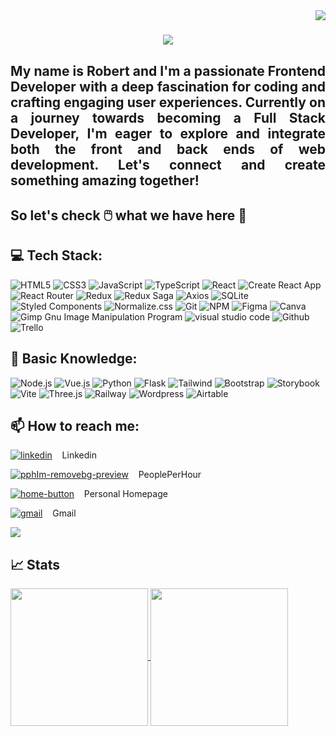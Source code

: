 <img align="right" src="https://visitor-badge.laobi.icu/badge?page_id=RobFyd.RobFyd" />

<h1 align="center">
    <img src="https://readme-typing-svg.herokuapp.com/?font=Lato&pause=1000&color=f0f6fc&background=0d1117&size=45&center=true&vCenter=true&width=500&height=70&duration=3000&lines=Hi+There!+👋;+I'm+Robert+:);" />
</h1>

## <div align="justify">My name is Robert and I'm a passionate Frontend Developer with a deep fascination for coding and crafting engaging user experiences. Currently on a journey towards becoming a Full Stack Developer, I'm eager to explore and integrate both the front and back ends of web development. Let's connect and create something amazing together!</div>
## So let's check 🖱️ what we have here 🙂

## 💻 Tech Stack:

![HTML5](https://img.shields.io/badge/html5-%23E34F26.svg?style=for-the-badge&logo=html5&logoColor=white) <!--Language-->
![CSS3](https://img.shields.io/badge/css3-%231572B6.svg?style=for-the-badge&logo=css3&logoColor=white) <!--Language-->
![JavaScript](https://img.shields.io/badge/javascript-%23323330.svg?style=for-the-badge&logo=javascript&logoColor=%23F7DF1E) <!--Language-->
![TypeScript](https://img.shields.io/badge/TypeScript-007ACC?style=for-the-badge&logo=typescript&logoColor=white) <!--Language-->
![React](https://img.shields.io/badge/react-%2320232a.svg?style=for-the-badge&logo=react&logoColor=%2361DAFB) <!--Frameworks & Library-->
![Create React App](https://img.shields.io/badge/Create%20React%20App-09D3AC.svg?style=for-the-badge&logo=Create-React-App&logoColor=white) 
![React Router](https://img.shields.io/badge/React_Router-CA4245?style=for-the-badge&logo=react-router&logoColor=white) <!--Frameworks & Library-->
![Redux](https://img.shields.io/badge/redux-%23593d88.svg?style=for-the-badge&logo=redux&logoColor=white) <!--Frameworks & Library-->
![Redux Saga](https://img.shields.io/badge/Redux--Saga-999999.svg?style=for-the-badge&logo=Redux-Saga&logoColor=white) <!--Frameworks & Library-->
![Axios](https://img.shields.io/badge/axios-671ddf?&style=for-the-badge&logo=axios&logoColor=white) <!--Frameworks & Library-->
![SQLite](https://img.shields.io/badge/Sqlite-003B57?style=for-the-badge&logo=sqlite&logoColor=white) <!--database-->
![Styled Components](https://img.shields.io/badge/styled--components-DB7093?style=for-the-badge&logo=styled-components&logoColor=white) <!--Frameworks & Library-->
![Normalize.css](https://img.shields.io/badge/Normalize.css-E3695F.svg?style=for-the-badge&logo=normalizedotcss&logoColor=white)
![Git](https://img.shields.io/badge/Git-F05032.svg?style=for-the-badge&logo=Git&logoColor=white) <!--terminal-->
![NPM](https://img.shields.io/badge/NPM-%23000000.svg?style=for-the-badge&logo=npm&logoColor=white) <!--Frameworks & Library-->
![Figma](https://img.shields.io/badge/Figma-F24E1E.svg?style=for-the-badge&logo=Figma&logoColor=white) <!--design-->
![Canva](https://img.shields.io/badge/Canva-%2300C4CC.svg?style=for-the-badge&logo=Canva&logoColor=white) <!--design-->
![Gimp Gnu Image Manipulation Program](https://img.shields.io/badge/Gimp-657D8B?style=for-the-badge&logo=gimp&logoColor=FFFFFF) <!--design-->
![visual studio code](https://img.shields.io/badge/Visual%20Studio%20Code-007ACC.svg?style=for-the-badge&logo=Visual-Studio-Code&logoColor=white) <!--IDE-->
![Github](https://img.shields.io/badge/GitHub-181717.svg?style=for-the-badge&logo=GitHub&logoColor=white) <!--social-->
![Trello](https://img.shields.io/badge/Trello-0052CC?style=for-the-badge&logo=trello&logoColor=white) <!--office-->

## 📖 Basic Knowledge:

![Node.js](https://img.shields.io/badge/Node%20js-339933?style=for-the-badge&logo=nodedotjs&logoColor=white) <!--Frameworks & Library-->
![Vue.js](https://img.shields.io/badge/Vue%20js-35495E?style=for-the-badge&logo=vuedotjs&logoColor=4FC08D) <!--Frameworks & Library-->
![Python](https://img.shields.io/badge/Python-FFD43B?style=for-the-badge&logo=python&logoColor=blue) <!--Language-->
![Flask](https://img.shields.io/badge/Flask-000000?style=for-the-badge&logo=flask&logoColor=white) <!--Frameworks & Library-->
![Tailwind](https://img.shields.io/badge/Tailwind_CSS-38B2AC?style=for-the-badge&logo=tailwind-css&logoColor=white) <!--Frameworks & Library-->
![Bootstrap](https://img.shields.io/badge/Bootstrap-563D7C?style=for-the-badge&logo=bootstrap&logoColor=white) <!--Frameworks & Library-->
![Storybook](https://img.shields.io/badge/storybook-FF4785?style=for-the-badge&logo=storybook&logoColor=white) <!--Frameworks & Library-->
![Vite](https://img.shields.io/badge/Vite-B73BFE?style=for-the-badge&logo=vite&logoColor=FFD62E) <!--Frameworks & Library-->
![Three.js](https://img.shields.io/badge/ThreeJs-black?style=for-the-badge&logo=three.js&logoColor=white) <!--Frameworks & Library-->
![Railway](https://img.shields.io/badge/Railway-131415?style=for-the-badge&logo=railway&logoColor=white) <!--cloud-->
![Wordpress](https://img.shields.io/badge/Wordpress-21759B?style=for-the-badge&logo=wordpress&logoColor=white) <!--blog-->
![Airtable](https://img.shields.io/badge/Airtable-18BFFF?style=for-the-badge&logo=Airtable&logoColor=white) <!--office-->

## 📫 How to reach me:

[![linkedin](https://github.com/user-attachments/assets/21b270a5-e9f7-4ec6-a069-d01d3ce38cf7)](http://linkedin.com/in/robert-fydrych) &nbsp;&nbsp; Linkedin

[![pphIm-removebg-preview](https://github.com/user-attachments/assets/4038f674-af54-409e-9ce8-81c99658c1af)](http://pph.me/RobertFydrych) &nbsp;&nbsp;  PeoplePerHour

[![home-button](https://github.com/user-attachments/assets/d33fd147-3801-4285-9e06-d2e03cd616c0)](https://robfyd.github.io/Personal-Homepage/) &nbsp;&nbsp; Personal Homepage

[![gmail](https://github.com/user-attachments/assets/d8c36467-0e60-42f6-9e5f-98fff9c2080e)](mailto:fydrych.robert.w@gmail.com) &nbsp;&nbsp; Gmail

<a href="mailto:fydrych.robert.w@gmail.com">
    <img src="https://github.com/user-attachments/assets/d8c36467-0e60-42f6-9e5f-98fff9c2080e" />
  </a>

## 📈 Stats

<a href="https://github.com/anuraghazra/github-readme-stats">
  <img height=220 align="center" src="https://github-readme-stats.vercel.app/api?username=RobFyd&show_icons=true&theme=dracula&hide=issues&show=prs_merged_percentage&rank_icon=github" />
</a>
<a href="https://github.com/anuraghazra/github-readme-stats">
  <img height=220 align="center" src="https://github-readme-stats.vercel.app/api/top-langs/?username=RobFyd&layout=donut&exclude_repo=Fix-It-Fast,RobFyd.github.io&langs_count=10&theme=dracula" />
</a>

<!-- <picture>
  <source
    srcset="https://github-readme-stats.vercel.app/api?username=RobFyd&show_icons=true&theme=dracula&hide=issues&show=prs_merged_percentage&rank_icon=github"
    media="(prefers-color-scheme: dark)"
  />
  <source
    srcset="https://github-readme-stats.vercel.app/api?username=RobFyd&show_icons=true&hide=issues&show=prs_merged_percentage"
    media="(prefers-color-scheme: light), (prefers-color-scheme: no-preference)"
  />
  <img src="https://github-readme-stats.vercel.app/api?username=RobFyd&show_icons=true" />
</picture>

[![Top Langs](https://github-readme-stats.vercel.app/api/top-langs/?username=RobFyd&layout=donut&exclude_repo=Fix-It-Fast,RobFyd.github.io&langs_count=10&theme=dracula)](https://github.com/anuraghazra/github-readme-stats)
 -->

<!--![Top Langs](https://github-readme-stats.vercel.app/api/top-langs/?username=RobFyd&exclude_repo=Fix-It-Fast,RobFyd.github.io&langs_count=10&layout=compact)-->

<!--
**RobFyd/RobFyd** is a ✨ _special_ ✨ repository because its `README.md` (this file) appears on your GitHub profile.

Here are some ideas to get you started:

- 🔭 I’m currently working on ...
- 🌱 I’m currently learning ...
- 👯 I’m looking to collaborate on ...
- 🤔 I’m looking for help with ...
- 💬 Ask me about ...
- 📫 How to reach me: ...
- 😄 Pronouns: ...
- ⚡ Fun fact: ...
-->
